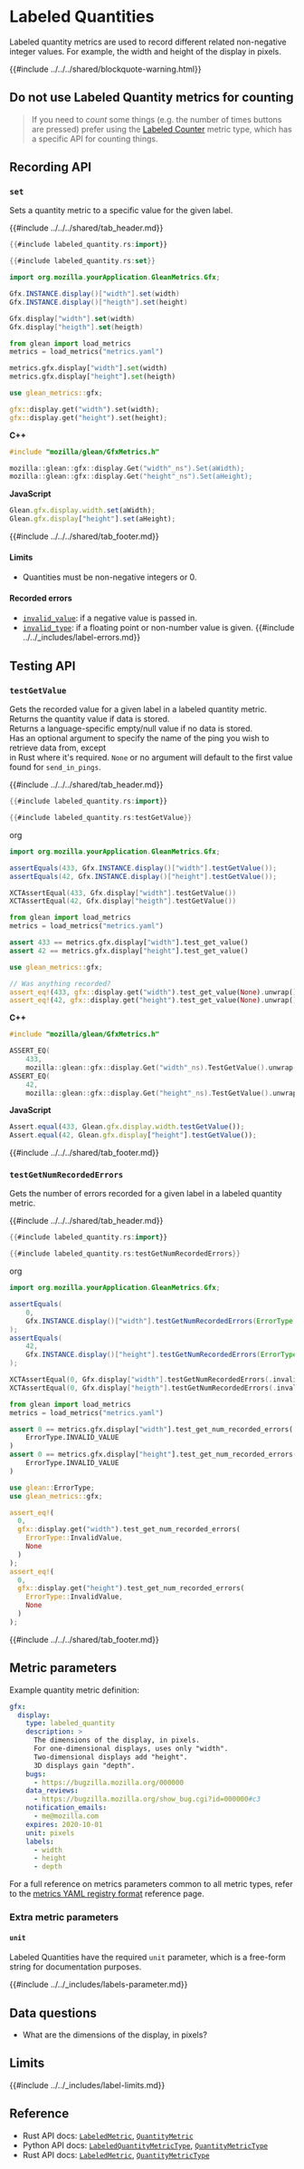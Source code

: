 # Labeled Quantities

Labeled quantity metrics are used to record different related non-negative integer values.
For example, the width and height of the display in pixels.

{{#include ../../../shared/blockquote-warning.html}}

## Do not use Labeled Quantity metrics for counting

> If you need to _count_ some things (e.g. the number of times buttons are pressed)
> prefer using the [Labeled Counter](./labeled_counters.md) metric type, which has a specific API for counting things.

## Recording API

### `set`

Sets a quantity metric to a specific value for the given label.

{{#include ../../../shared/tab_header.md}}

<div data-lang="Kotlin" class="tab">
 
```Kotlin
{{#include labeled_quantity.rs:import}}

{{#include labeled_quantity.rs:set}}
```

</div>
<div data-lang="Java" class="tab">

```Java
import org.mozilla.yourApplication.GleanMetrics.Gfx;

Gfx.INSTANCE.display()["width"].set(width)
Gfx.INSTANCE.display()["heigth"].set(height)
```

</div>
<div data-lang="Swift" class="tab">

```Swift
Gfx.display["width"].set(width)
Gfx.display["heigth"].set(heigth)
```

</div>
<div data-lang="Python" class="tab">

```Python
from glean import load_metrics
metrics = load_metrics("metrics.yaml")

metrics.gfx.display["width"].set(width)
metrics.gfx.display["height"].set(heigth)
```

</div>
<div data-lang="Rust" class="tab">

```Rust
use glean_metrics::gfx;

gfx::display.get("width").set(width);
gfx::display.get("height").set(height);
```
</div>

<div data-lang="JavaScript" class="tab"></div>
<div data-lang="Firefox Desktop" class="tab">

**C++**
```cpp
#include "mozilla/glean/GfxMetrics.h"

mozilla::glean::gfx::display.Get("width"_ns").Set(aWidth);
mozilla::glean::gfx::display.Get("height"_ns").Set(aHeight);
```

**JavaScript**
```js
Glean.gfx.display.width.set(aWidth);
Glean.gfx.display["height"].set(aHeight);
```
</div>

{{#include ../../../shared/tab_footer.md}}

#### Limits

* Quantities must be non-negative integers or 0.

#### Recorded errors

* [`invalid_value`](../../user/metrics/error-reporting.md): if a negative value is passed in.
* [`invalid_type`](../../user/metrics/error-reporting.md): if a floating point or non-number value is given.
{{#include ../../_includes/label-errors.md}}

## Testing API

### `testGetValue`

Gets the recorded value for a given label in a labeled quantity metric.  
Returns the quantity value if data is stored.  
Returns a language-specific empty/null value if no data is stored.  
Has an optional argument to specify the name of the ping you wish to retrieve data from, except  
in Rust where it's required. `None` or no argument will default to the first value found for `send_in_pings`.

{{#include ../../../shared/tab_header.md}}

<div data-lang="Kotlin" class="tab">

```Kotlin
{{#include labeled_quantity.rs:import}}

{{#include labeled_quantity.rs:testGetValue}}
```

</div>
<div data-lang="Java" class="tab">org

```Java
import org.mozilla.yourApplication.GleanMetrics.Gfx;

assertEquals(433, Gfx.INSTANCE.display()["width"].testGetValue());
assertEquals(42, Gfx.INSTANCE.display()["height"].testGetValue());
```
</div>
<div data-lang="Swift" class="tab">

```Swift
XCTAssertEqual(433, Gfx.display["width"].testGetValue())
XCTAssertEqual(42, Gfx.display["heigth"].testGetValue())
```

</div>
<div data-lang="Python" class="tab">

```Python
from glean import load_metrics
metrics = load_metrics("metrics.yaml")

assert 433 == metrics.gfx.display["width"].test_get_value()
assert 42 == metrics.gfx.display["height"].test_get_value()
```

</div>
<div data-lang="Rust" class="tab">

```Rust
use glean_metrics::gfx;

// Was anything recorded?
assert_eq!(433, gfx::display.get("width").test_get_value(None).unwrap());
assert_eq!(42, gfx::display.get("height").test_get_value(None).unwrap());
```
</div>

<div data-lang="JavaScript" class="tab"></div>
<div data-lang="Firefox Desktop" class="tab">

**C++**
```cpp
#include "mozilla/glean/GfxMetrics.h"

ASSERT_EQ(
    433,
    mozilla::glean::gfx::display.Get("width"_ns).TestGetValue().unwrap().ref));
ASSERT_EQ(
    42,
    mozilla::glean::gfx::display.Get("height"_ns).TestGetValue().unwrap().ref));
```

**JavaScript**
```js
Assert.equal(433, Glean.gfx.display.width.testGetValue());
Assert.equal(42, Glean.gfx.display["height"].testGetValue());
```

{{#include ../../../shared/tab_footer.md}}

### `testGetNumRecordedErrors`

Gets the number of errors recorded for a given label in a labeled quantity metric.

{{#include ../../../shared/tab_header.md}}

<div data-lang="Kotlin" class="tab">

```Kotlin
{{#include labeled_quantity.rs:import}}

{{#include labeled_quantity.rs:testGetNumRecordedErrors}}
```

</div>
<div data-lang="Java" class="tab">org

```Java
import org.mozilla.yourApplication.GleanMetrics.Gfx;

assertEquals(
    0,
    Gfx.INSTANCE.display()["width"].testGetNumRecordedErrors(ErrorType.INVALID_VALUE)
);
assertEquals(
    42,
    Gfx.INSTANCE.display()["height"].testGetNumRecordedErrors(ErrorType.INVALID_VALUE)
);
```
</div>
<div data-lang="Swift" class="tab">

```Swift
XCTAssertEqual(0, Gfx.display["width"].testGetNumRecordedErrors(.invalidValue))
XCTAssertEqual(0, Gfx.display["heigth"].testGetNumRecordedErrors(.invalidValue))
```

</div>
<div data-lang="Python" class="tab">

```Python
from glean import load_metrics
metrics = load_metrics("metrics.yaml")

assert 0 == metrics.gfx.display["width"].test_get_num_recorded_errors(
    ErrorType.INVALID_VALUE
)
assert 0 == metrics.gfx.display["height"].test_get_num_recorded_errors(
    ErrorType.INVALID_VALUE
)
```

</div>
<div data-lang="Rust" class="tab">

```Rust
use glean::ErrorType;
use glean_metrics::gfx;

assert_eq!(
  0,
  gfx::display.get("width").test_get_num_recorded_errors(
    ErrorType::InvalidValue,
    None
  )
);
assert_eq!(
  0,
  gfx::display.get("height").test_get_num_recorded_errors(
    ErrorType::InvalidValue,
    None
  )
);
```
</div>

<div data-lang="JavaScript" class="tab"></div>
<div data-lang="Firefox Desktop" class="tab" data-info="Firefox Desktop uses testGetValue to communicate errors"></div>

{{#include ../../../shared/tab_footer.md}}

## Metric parameters

Example quantity metric definition:

```yaml
gfx:
  display:
    type: labeled_quantity
    description: >
      The dimensions of the display, in pixels.
      For one-dimensional displays, uses only "width".
      Two-dimensional displays add "height".
      3D displays gain "depth".
    bugs:
      - https://bugzilla.mozilla.org/000000
    data_reviews:
      - https://bugzilla.mozilla.org/show_bug.cgi?id=000000#c3
    notification_emails:
      - me@mozilla.com
    expires: 2020-10-01
    unit: pixels
    labels:
      - width
      - height
      - depth
```

For a full reference on metrics parameters common to all metric types,
refer to the [metrics YAML registry format](../yaml/metrics.md) reference page.

### Extra metric parameters

#### `unit`

Labeled Quantities have the required `unit` parameter, which is a free-form string for documentation purposes.

{{#include ../../_includes/labels-parameter.md}}

## Data questions

* What are the dimensions of the display, in pixels?

## Limits

{{#include ../../_includes/label-limits.md}}

## Reference

* Rust API docs: [`LabeledMetric`](../../../docs/glean/private/struct.LabeledMetric.html), [`QuantityMetric`](../../../docs/glean/private/quantity/struct.QuantityMetric.html)
* Python API docs: [`LabeledQuantityMetricType`](../../../python/glean/metrics/labeled.html#glean.metrics.labeled.LabeledQuantityMetricType), [`QuantityMetricType`](../../../python/glean/metrics/index.html#glean.metrics.QuantityMetric)
* Rust API docs: [`LabeledMetric`](../../../docs/glean/private/struct.LabeledMetric.html), [`QuantityMetricType`](../../../docs/glean/private/struct.QuantityMetric.html)
